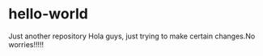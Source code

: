 # hello-world
Just another repository
Hola guys, just trying to make certain changes.No worries!!!!!
